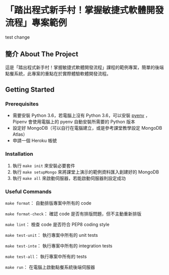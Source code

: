 
# 「踏出程式新手村！掌握敏捷式軟體開發流程」專案範例
test change
## 簡介 About The Project

這是「踏出程式新手村！掌握敏捷式軟體開發流程」課程的範例專案，簡單的後端點餐系統，此專案的重點在於實際體驗軟體開發流程。

## Getting Started

### Prerequisites

- 需要安裝 Python 3.6，若電腦上沒有 Python 3.6，可以安裝 [pyenv](https://github.com/pyenv/pyenv) ，Pipenv 會使用電腦上的 pyenv 自動安裝所需要的 Python 版本
- 設定好 MongoDB（可以自行在電腦建立，或是參考課堂教學設定 MongoDB Atlas）
- 申請一個 Heroku 帳號

### Installation

1. 執行 ```make init``` 來安裝必要套件
2. 執行 ``` make setupMongo ``` 來將課堂上演示的範例資料匯入創建好的 MongoDB
3. 執行 ```make all``` 來啟動伺服器，若能啟動伺服器則設定成功

### Useful Commands

```make format```： 自動排版專案中所有的 code 

```make format-check```： 確認 code 是否有排版問題，但不主動重新排版

```make lint```： 檢查 code 是否符合 PEP8 coding style

```make test-unit```： 執行專案中所有的 unit tests

```make test-inte```： 執行專案中所有的 integration tests

```make test-all```： 執行專案中所有的 tests

```make run```： 在電腦上啟動點餐系統後端伺服器